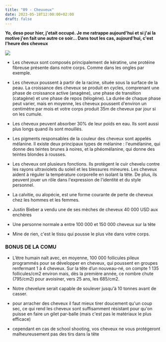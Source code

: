 ```yaml
---
title: "09 - Cheuveux"
date: 2023-05-18T12:00:00+02:00
draft: false
---
```


**Yo, deso pour hier, j'etait occupé. Je me ratrappe aujourd'hui et si j'ai la motive j'en fait une autre ce soir... Dans tout les cas, aujourd'hui, c'est l'heure des cheveux**

![](https://pbs.twimg.com/media/DkyGt8PW4AAmkU0.jpg)

- Les cheveux sont composés principalement de kératine, une protéine fibreuse présente dans notre corps. Comme dans les ongles par exemple.

- Les cheveux poussent à partir de la racine, située sous la surface de la peau. La croissance des cheveux se produit en cycles, comprenant une phase de croissance active (anagène), une phase de transition (catagène) et une phase de repos (télogène). La durée de chaque phase peut varier, mais en moyenne, les cheveux poussent d'environ un centimètre par mois et votre corps produit 35m de cheveux par jour si on les cumule.

- Les cheveux peuvent absorber 30% de leur poids en eau. Ils sont aussi plus longs quand ils sont mouillés.  

- Les pigments responsables de la couleur des cheveux sont appelés mélanine. Il existe deux principaux types de mélanine : l'eumélanine, qui donne des teintes brunes à noires, et la phéomélanine, qui donne des teintes blondes à rousses.

- Les cheveux ont plusieurs fonctions. Ils protègent le cuir chevelu contre les rayons ultraviolets du soleil et les blessures mineures. Les cheveux aident à réguler la température corporelle en isolant la tête. De plus, ils peuvent jouer un rôle dans l'expression de l'identité et du style personnel.

- La calvitie, ou alopécie, est une forme courante de perte de cheveux chez les hommes et les femmes.

- Justin Bieber a vendu une de ses mèches de cheveux 40 000 USD aux enchères

- Une personne normale a entre 100 000 et 150 000 cheveux sur la tête

- Mine de rien, c'est le tissu qui pousse le plus vite dans votre corps.

### BONUS DE LA COMU

- L’être humain naît avec, en moyenne, 100 000 follicules pileux programmés pour se développer en cheveux, qui poussent en groupes renfermant 1 à 4 cheveux. Sur la tête d’un nouveau-né, on compte 1 135 follicules/cm2 environ mais, dès la première année, ce nombre chute (795/cm2) pour avoisiner, vers 25 ans, les 685/cm2.

- Notre chevelure serait capable de soulever jusqu'à 10 tonnes avant de casser.

- pour arracher des cheveux il faut mieux tirer doucement qu'un coup sec, ce qui rend les cheveux sont suffisamment résistant pour qu'on puisse en faire un gilet par-balle (mais c'est pas le matériaux le plus efficace)

- cependant en cas de school shooting, vos cheveux ne vous protégeront malheureusement pas des tirs dans la tête
